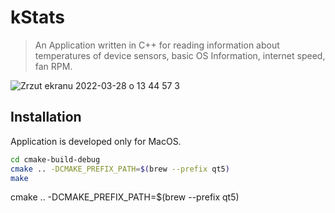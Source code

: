 # kStats

>An Application written in C++ for reading information about
	temperatures of device sensors,
	basic OS Information,
	internet speed,
	fan RPM.


![Zrzut ekranu 2022-03-28 o 13 44 57 3](https://user-images.githubusercontent.com/86520814/160422851-ab52ad8a-512a-4759-80b9-787663018a8e.png)


## Installation

Application is developed only for MacOS.

```sh
cd cmake-build-debug
cmake .. -DCMAKE_PREFIX_PATH=$(brew --prefix qt5)
make

```

 cmake .. -DCMAKE_PREFIX_PATH=$(brew --prefix qt5)

